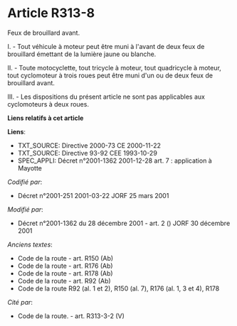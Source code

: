 # Article R313-8

Feux de brouillard avant.

I. - Tout véhicule à moteur peut être muni à l'avant de deux feux de brouillard émettant de la lumière jaune ou blanche.

II. - Toute motocyclette, tout tricycle à moteur, tout quadricycle à moteur, tout cyclomoteur à trois roues peut être muni
d'un ou de deux feux de brouillard avant.

III. - Les dispositions du présent article ne sont pas applicables aux cyclomoteurs à deux roues.

**Liens relatifs à cet article**

**Liens**:

  - TXT_SOURCE: Directive 2000-73 CE 2000-11-22
  - TXT_SOURCE: Directive 93-92 CEE 1993-10-29
  - SPEC_APPLI: Décret n°2001-1362 2001-12-28 art. 7 : application à Mayotte

_Codifié par_:

  - Décret n°2001-251 2001-03-22 JORF 25 mars 2001

_Modifié par_:

  - Décret n°2001-1362 du 28 décembre 2001 - art. 2 () JORF 30 décembre 2001

_Anciens textes_:

  - Code de la route - art. R150 (Ab)
  - Code de la route - art. R176 (Ab)
  - Code de la route - art. R178 (Ab)
  - Code de la route - art. R92 (Ab)
  - Code de la route R92 (al. 1 et 2), R150 (al. 7), R176 (al. 1, 3 et 4), R178

_Cité par_:

  - Code de la route. - art. R313-3-2 (V)
